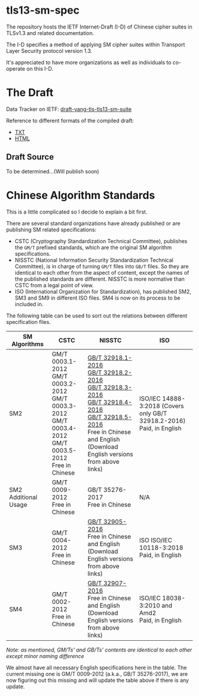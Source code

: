 # tls13-sm-spec
The repository hosts the IETF Internet-Draft (I-D) of Chinese cipher suites in TLSv1.3 and related documentation.

The I-D specifies a method of applying SM cipher suites within Transport Layer Security protocol version 1.3.

It's appreciated to have more organizations as well as individuals to co-operate on this I-D.

# The Draft

Data Tracker on IETF: [draft-yang-tls-tls13-sm-suite](https://datatracker.ietf.org/doc/draft-yang-tls-tls13-sm-suites/)

Reference to different formats of the compiled draft:

* [TXT](https://tools.ietf.org/id/draft-yang-tls-tls13-sm-suites-00.txt)
* [HTML](https://tools.ietf.org/html/draft-yang-tls-tls13-sm-suites-00)

## Draft Source

To be determined...(Will publish soon)

# Chinese Algorithm Standards

This is a little complicated so I decide to explain a bit first.

There are several standard organizations have already published or are publishing SM related specifications:

* CSTC (Cryptography Standardization Technical Committee), publishes the `GM/T` prefixed standards, which are the original SM algorithm specifications.
* NISSTC (National Information Security Standardization Technical Committee), is in charge of turning `GM/T` files into `GB/T` files. So they are identical to each other from the aspect of content, except the names of the published standards are different. NISSTC is more normative than CSTC from a legal point of view.
* ISO (International Organization for Standardization), has published SM2, SM3 and SM9 in different ISO files. SM4 is now on its process to be included in.

The following table can be used to sort out the relations between different specification files.

|SM Algorithms|CSTC|NISSTC|ISO|
|-------------|----|------|---|
|SM2|GM/T 0003.1-2012<br>GM/T 0003.2-2012<br>GM/T 0003.3-2012<br>GM/T 0003.4-2012<br>GM/T 0003.5-2012<br>Free in Chinese|[GB/T 32918.1-2016](sm2-en-pdfs/sm2/GBT.32918.1-2016.SM2-en.pdf)<br>[GB/T 32918.2-2016](sm2-en-pdfs/sm2/GBT.32918.2-2016.SM2-en.pdf)<br>[GB/T 32918.3-2016](sm2-en-pdfs/sm2/GBT.32918.3-2016.SM2-en.pdf)<br>[GB/T 32918.4-2016](sm2-en-pdfs/sm2/GBT.32918.4-2016.SM2-en.pdf)<br>[GB/T 32918.5-2016](sm2-en-pdfs/sm2/GBT.32918.5-2016.SM2-en.pdf)<br>Free in Chinese and English<br>(Download English versions from above links)|ISO/IEC 14888-3:2018 (Covers only GB/T 32918.2-2016)<br>Paid, in English|
|SM2 Additional Usage|GM/T 0009-2012<br>Free in Chinese|GB/T 35276-2017<br>Free in Chinese|N/A|
|SM3|GM/T 0004-2012<br>Free in Chinese|[GB/T 32905-2016](sm2-en-pdfs/sm3/GBT.32905-2016.SM3-en.pdf)<br>Free in Chinese and English<br>(Download English versions from above links)|ISO ISO/IEC 10118-3:2018<br>Paid, in English|
|SM4|GM/T 0002-2012<br>Free in Chinese|[GB/T 32907-2016](sm2-en-pdfs/sm4/GBT.32907-2016.SM4-en.pdf)<br>Free in Chinese and English<br>(Download English versions from above links)|ISO/IEC 18038-3:2010 and Amd2<br>Paid, in English|

*Note: as mentioned, GM/Ts' and GB/Ts' contents are identical to each other except minor naming difference*

We almost have all necessary English specifications here in the table. The current missing one is GM/T 0009-2012 (a.k.a., GB/T 35276-2017), we are now figuring out this missing and will update the table above if there is any update.